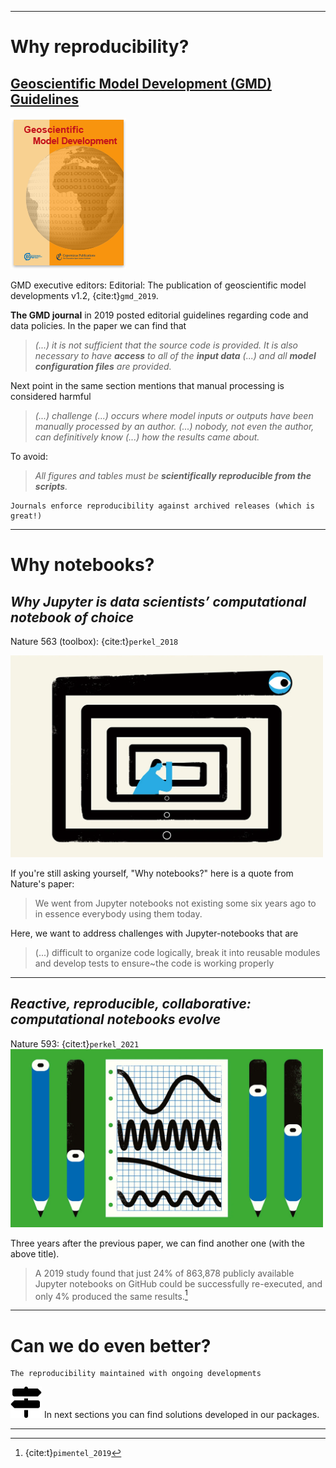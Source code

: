 ----- 

# Why reproducibility? 



## [Geoscientific Model Development (GMD) Guidelines](https://gmd.copernicus.org/articles/12/2215/2019/) 
![GMD Cover](img/gmd_cover.png)

GMD executive editors: Editorial: The publication of geoscientific model developments v1.2, {cite:t}`gmd_2019`.


**The GMD journal** in 2019 posted editorial guidelines regarding code and data policies. In the paper we can find that 
 
> _(...) it is not sufficient that the source code is provided. It is also necessary to have **access** to all of the **input data** (...) and all **model configuration files** are provided._

Next point in the same section mentions that manual processing is considered harmful

> _(...) challenge (...) occurs where model inputs or outputs have been manually processed by an author. (...) nobody, not even the author, can definitively know (...) how the results came about._

To avoid:
> _All figures and tables must be **scientifically reproducible from the scripts**._


```{attention} GMD Guidelines: 
Journals enforce reproducibility against archived releases (which is great!)
```
---
# Why notebooks?



##  _Why Jupyter is data scientists’ computational notebook of choice_
Nature 563 (toolbox): {cite:t}`perkel_2018`

<img src="img/nature.svg.webp" width=500 class="center">

If you're still asking yourself, "Why notebooks?" here is a quote from Nature's paper:
> We went from Jupyter notebooks not existing some six years ago to in essence everybody using them today.


Here, we want to address challenges with Jupyter-notebooks that are
> (...) difficult to organize code logically, break it into reusable modules and develop tests to ensure~the code is working properly

---

##  _Reactive, reproducible, collaborative: computational notebooks evolve_
Nature 593: {cite:t}`perkel_2021`
<img src=img/Nature2021.webp width=500>

Three years after the previous paper, we can find another one (with the above title). 

> A 2019 study found that just 24\% of 863,878 publicly available Jupyter notebooks on GitHub could be successfully re-executed, and only 4\% produced the same results.[^1]

[^1]: {cite:t}`pimentel_2019`

---
# Can we do even better?

```{admonition} Even better!
The reproducibility maintained with ongoing developments
```

<img src="img/signs-post-solid.svg" width=50>   In next sections you can find solutions developed in our packages.

---
